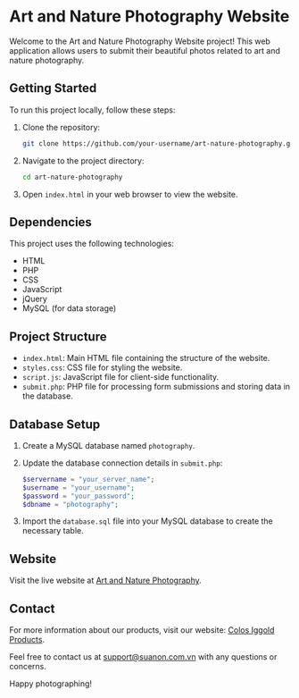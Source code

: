 
# Art and Nature Photography Website

Welcome to the Art and Nature Photography Website project! This web application allows users to submit their beautiful photos related to art and nature photography.

## Getting Started

To run this project locally, follow these steps:

1. Clone the repository:

    ```bash
    git clone https://github.com/your-username/art-nature-photography.git
    ```

2. Navigate to the project directory:

    ```bash
    cd art-nature-photography
    ```

3. Open `index.html` in your web browser to view the website.

## Dependencies

This project uses the following technologies:

- HTML
- PHP
- CSS
- JavaScript
- jQuery
- MySQL (for data storage)

## Project Structure

- `index.html`: Main HTML file containing the structure of the website.
- `styles.css`: CSS file for styling the website.
- `script.js`: JavaScript file for client-side functionality.
- `submit.php`: PHP file for processing form submissions and storing data in the database.

## Database Setup

1. Create a MySQL database named `photography`.
2. Update the database connection details in `submit.php`:

    ```php
    $servername = "your_server_name";
    $username = "your_username";
    $password = "your_password";
    $dbname = "photography";
    ```

3. Import the `database.sql` file into your MySQL database to create the necessary table.

## Website

Visit the live website at [Art and Nature Photography](https://your-username.github.io/art-nature-photography).

## Contact

For more information about our products, visit our website: [Colos Iggold Products](https://suanon.com.vn/san-pham/colos-iggold).

Feel free to contact us at support@suanon.com.vn with any questions or concerns.

Happy photographing!
```

